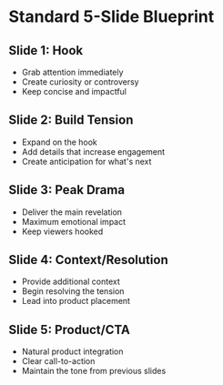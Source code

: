 # Standard 5-Slide Blueprint

## Slide 1: Hook
- Grab attention immediately
- Create curiosity or controversy
- Keep concise and impactful

## Slide 2: Build Tension
- Expand on the hook
- Add details that increase engagement
- Create anticipation for what's next

## Slide 3: Peak Drama
- Deliver the main revelation
- Maximum emotional impact
- Keep viewers hooked

## Slide 4: Context/Resolution
- Provide additional context
- Begin resolving the tension
- Lead into product placement

## Slide 5: Product/CTA
- Natural product integration
- Clear call-to-action
- Maintain the tone from previous slides